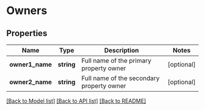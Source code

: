 # Owners

## Properties
Name | Type | Description | Notes
------------ | ------------- | ------------- | -------------
**owner1_name** | **string** | Full name of the primary property owner | [optional] 
**owner2_name** | **string** | Full name of the secondary property owner | [optional] 

[[Back to Model list]](../../README.md#documentation-for-models) [[Back to API list]](../../README.md#documentation-for-api-endpoints) [[Back to README]](../../README.md)

